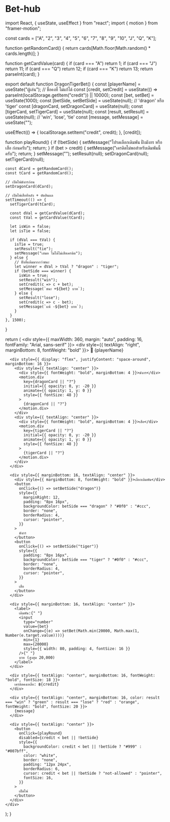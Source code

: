 # Bet-hub
import React, { useState, useEffect } from "react";
import { motion } from "framer-motion";

const cards = ["A", "2", "3", "4", "5", "6", "7", "8", "9", "10", "J", "Q", "K"];

function getRandomCard() {
  return cards[Math.floor(Math.random() * cards.length)];
}

function getCardValue(card) {
  if (card === "A") return 1;
  if (card === "J") return 11;
  if (card === "Q") return 12;
  if (card === "K") return 13;
  return parseInt(card);
}

export default function DragonTigerBet() {
  const [playerName] = useState("ผู้เล่น"); // ชื่อคงที่ ไม่แก้ได้
  const [credit, setCredit] = useState(() => parseInt(localStorage.getItem("credit")) || 10000);
  const [bet, setBet] = useState(1000);
  const [betSide, setBetSide] = useState(null); // 'dragon' หรือ 'tiger'
  const [dragonCard, setDragonCard] = useState(null);
  const [tigerCard, setTigerCard] = useState(null);
  const [result, setResult] = useState(null); // 'win', 'lose', 'tie'
  const [message, setMessage] = useState("");

  useEffect(() => {
    localStorage.setItem("credit", credit);
  }, [credit]);

  function playRound() {
    if (!betSide) {
      setMessage("โปรดเลือกเดิมพัน ฝั่งมังกร หรือ เสือ ก่อนครับ");
      return;
    }
    if (bet > credit) {
      setMessage("เครดิตไม่พอสำหรับเดิมพันนี้ครับ");
      return;
    }
    setMessage("");
    setResult(null);
    setDragonCard(null);
    setTigerCard(null);

    const dCard = getRandomCard();
    const tCard = getRandomCard();

    // เปิดไพ่มังกรก่อน
    setDragonCard(dCard);

    // เปิดไพ่เสือทีหลัง + ตัดสินผล
    setTimeout(() => {
      setTigerCard(tCard);

      const dVal = getCardValue(dCard);
      const tVal = getCardValue(tCard);

      let isWin = false;
      let isTie = false;

      if (dVal === tVal) {
        isTie = true;
        setResult("tie");
        setMessage("เสมอ ไม่ได้ไม่เสียเครดิต");
      } else {
        // ฝั่งที่แต้มมากกว่าชนะ
        let winner = dVal > tVal ? "dragon" : "tiger";
        if (betSide === winner) {
          isWin = true;
          setResult("win");
          setCredit(c => c + bet);
          setMessage(`ชนะ +${bet} บาท`);
        } else {
          setResult("lose");
          setCredit(c => c - bet);
          setMessage(`แพ้ -${bet} บาท`);
        }
      }
    }, 1500);
  }

  return (
    <div style={{ maxWidth: 360, margin: "auto", padding: 16, fontFamily: "Arial, sans-serif" }}>
      <div style={{ textAlign: "right", marginBottom: 8, fontWeight: "bold" }}>
        👤 {playerName}
      </div>

      <div style={{ display: "flex", justifyContent: "space-around", marginBottom: 16 }}>
        <div style={{ textAlign: "center" }}>
          <div style={{ fontWeight: "bold", marginBottom: 4 }}>มังกร</div>
          <motion.div
            key={dragonCard || "?"}
            initial={{ opacity: 0, y: -20 }}
            animate={{ opacity: 1, y: 0 }}
            style={{ fontSize: 48 }}
          >
            {dragonCard || "?"}
          </motion.div>
        </div>
        <div style={{ textAlign: "center" }}>
          <div style={{ fontWeight: "bold", marginBottom: 4 }}>เสือ</div>
          <motion.div
            key={tigerCard || "?"}
            initial={{ opacity: 0, y: -20 }}
            animate={{ opacity: 1, y: 0 }}
            style={{ fontSize: 48 }}
          >
            {tigerCard || "?"}
          </motion.div>
        </div>
      </div>

      <div style={{ marginBottom: 16, textAlign: "center" }}>
        <div style={{ marginBottom: 8, fontWeight: "bold" }}>เลือกเดิมพัน</div>
        <button
          onClick={() => setBetSide("dragon")}
          style={{
            marginRight: 12,
            padding: "8px 16px",
            backgroundColor: betSide === "dragon" ? "#0f0" : "#ccc",
            border: "none",
            borderRadius: 4,
            cursor: "pointer",
          }}
        >
          มังกร
        </button>
        <button
          onClick={() => setBetSide("tiger")}
          style={{
            padding: "8px 16px",
            backgroundColor: betSide === "tiger" ? "#0f0" : "#ccc",
            border: "none",
            borderRadius: 4,
            cursor: "pointer",
          }}
        >
          เสือ
        </button>
      </div>

      <div style={{ marginBottom: 16, textAlign: "center" }}>
        <label>
          เดิมพัน:{" "}
          <input
            type="number"
            value={bet}
            onChange={(e) => setBet(Math.min(20000, Math.max(1, Number(e.target.value))))}
            min={1}
            max={20000}
            style={{ width: 80, padding: 4, fontSize: 16 }}
          />{" "}
          บาท (สูงสุด 20,000)
        </label>
      </div>

      <div style={{ textAlign: "center", marginBottom: 16, fontWeight: "bold", fontSize: 18 }}>
        เครดิตคงเหลือ: ฿{credit}
      </div>

      <div style={{ textAlign: "center", marginBottom: 16, color: result === "win" ? "green" : result === "lose" ? "red" : "orange", fontWeight: "bold", fontSize: 20 }}>
        {message}
      </div>

      <div style={{ textAlign: "center" }}>
        <button
          onClick={playRound}
          disabled={credit < bet || !betSide}
          style={{
            backgroundColor: credit < bet || !betSide ? "#999" : "#007bff",
            color: "white",
            border: "none",
            padding: "12px 24px",
            borderRadius: 6,
            cursor: credit < bet || !betSide ? "not-allowed" : "pointer",
            fontSize: 16,
          }}
        >
          เปิดไพ่
        </button>
      </div>
    </div>
  );
}
